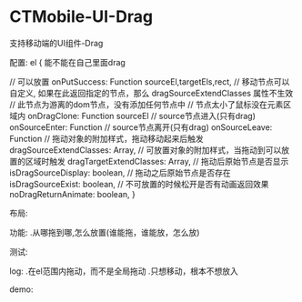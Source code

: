 # CTMobile-UI-Drag
支持移动端的UI组件-Drag










配置:
el
{
   能不能在自己里面drag
   
   
   
   
   
   
   // 可以放置
   onPutSuccess: Function sourceEl,targetEls,rect,
   // 移动节点可以自定义, 如果在此返回指定的节点，那么 dragSourceExtendClasses 属性不生效
   // 此节点为游离的dom节点，没有添加任何节点中
   // 节点太小了鼠标没在元素区域内
   onDragClone: Function sourceEl
   // source节点进入(只有drag)
   onSourceEnter: Function
   // source节点离开(只有drag) 
   onSourceLeave: Function
   // 拖动对象的附加样式，拖动移动起来后触发
   dragSourceExtendClasses: Array,
   // 可放置对象的附加样式，当拖动到可以放置的区域时触发
   dragTargetExtendClasses: Array,
   // 拖动后原始节点是否显示
   isDragSourceDisplay: boolean,
   // 拖动之后原始节点是否存在
   isDragSourceExist: boolean,
   // 不可放置的时候松开是否有动画返回效果
   noDragReturnAnimate: boolean,
}

布局:

功能:
 .从哪拖到哪,怎么放置(谁能拖，谁能放，怎么放)
 
测试:

log:
 .在el范围内拖动，而不是全局拖动
 .只想移动，根本不想放入
 
demo:
 